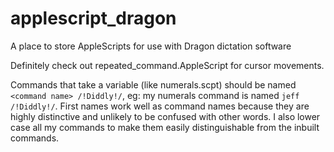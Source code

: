 # applescript_dragon
A place to store AppleScripts for use with Dragon dictation software

Definitely check out repeated\_command.AppleScript for cursor movements.

Commands that take a variable (like numerals.scpt) should be named `<command name> /!Diddly!/`, eg: my numerals command is named `jeff /!Diddly!/`. First names work well as command names because they are highly distinctive and unlikely to be confused with other words. I also  lower case all my commands to make them easily distinguishable from the inbuilt commands.
